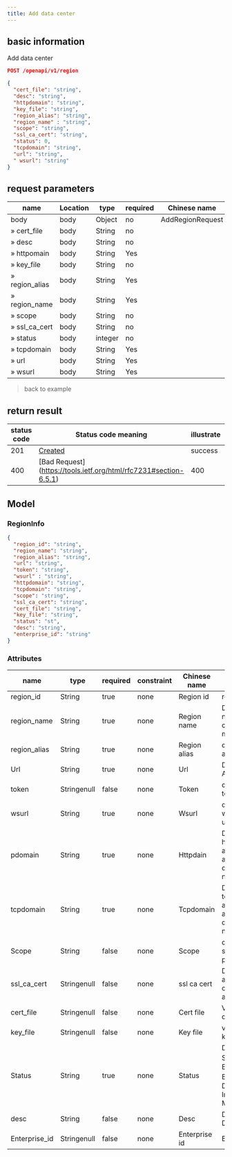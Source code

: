 ```yaml
---
title: Add data center
---
```


## basic information

Add data center

```json title="请求路径"
POST /openapi/v1/region
```

```json title="Body请求参数"
{
  "cert_file": "string",
  "desc": "string",
  "httpdomain": "string",
  "key_file": "string",
  "region_alias": "string",
  "region_name" : "string",
  "scope": "string",
  "ssl_ca_cert": "string",
  "status": 0,
  "tcpdomain": "string",
  "url": "string",
  " wsurl": "string"
}
```

## request parameters

| name                                                    | Location | type    | required | Chinese name     | illustrate    |
| ------------------------------------------------------- | -------- | ------- | -------- | ---------------- | ------------- |
| body                                                    | body     | Object  | no       | AddRegionRequest | none          |
| » cert_file                        | body     | String  | no       |                  | none          |
| » desc                                                  | body     | String  | no       |                  | Remark        |
| » httpomain                                             | body     | String  | Yes      |                  | none          |
| » key_file                         | body     | String  | no       |                  | none          |
| » region_alias                     | body     | String  | Yes      |                  | cluster alias |
| » region_name                      | body     | String  | Yes      |                  | cluster ID    |
| » scope                                                 | body     | String  | no       |                  | none          |
| » ssl_ca_cert | body     | String  | no       |                  | none          |
| » status                                                | body     | integer | no       |                  | none          |
| » tcpdomain                                             | body     | String  | Yes      |                  | none          |
| » url                                                   | body     | String  | Yes      |                  | none          |
| » wsurl                                                 | body     | String  | Yes      |                  | none          |

> back to example

## return result

| status code | Status code meaning                                                                                                                                                                                                      | illustrate | data model                |
| ----------- | ------------------------------------------------------------------------------------------------------------------------------------------------------------------------------------------------------------------------ | ---------- | ------------------------- |
| 201         | [Created](https://tools.ietf.org/html/rfc7231#section-6.3.2)                                                                                                                                                             | success    | [RegionInfo](#regioninfo) |
| 400         | [Bad Request] (https://tools.ietf.org/html/rfc7231#section-6.5.1) | 400        | [Fail](#schemafail)       |

## Model

### RegionInfo

```json
{
  "region_id": "string",
  "region_name": "string",
  "region_alias": "string",
  "url": "string",
  "token": "string",
  "wsurl" : "string",
  "httpdomain": "string",
  "tcpdomain": "string",
  "scope": "string",
  "ssl_ca_cert": "string",
  "cert_file": "string",
  "key_file": "string",
  "status": "st",
  "desc": "string",
  "enterprise_id": "string"
}

```

### Attributes

| name                                                  | type        | required | constraint | Chinese name  | illustrate                                                                                           |        |
| ----------------------------------------------------- | ----------- | -------- | ---------- | ------------- | ---------------------------------------------------------------------------------------------------- | ------ |
| region_id                        | String      | true     | none       | Region id     | region id                                                                                            |        |
| region_name                      | String      | true     | none       | Region name   | Data center name, cannot be modified                                                                 |        |
| region_alias                     | String      | true     | none       | Region alias  | data center alias                                                                                    |        |
| Url                                                   | String      | true     | none       | Url           | Datacenter API url                                                                                   |        |
| token                                                 | Stringenull | false    | none       | Token         | data center token                                                                                    |        |
| wsurl                                                 | String      | true     | none       | Wsurl         | datacenter websocket url                                                                             |        |
| pdomain                                               | String      | true     | none       | Httpdain      | Data center http application access root domain name                                                 |        |
| tcpdomain                                             | String      | true     | none       | Tcpdomain     | Data center tcp application access root domain name                                                  |        |
| Scope                                                 | String      | false    | none       | Scope         | data center scope private                                                                            | Public |
| ssl_ca_cert | Stringenull | false    | none       | ssl ca cert   | Data center access ca certificate address                                                            |        |
| cert_file                        | Stringenull | false    | none       | Cert file     | Verify documents                                                                                     |        |
| key_file                         | Stringenull | false    | none       | Key file      | verification key                                                                                     |        |
| Status                                                | String      | true     | none       | Status        | Data Center Status 0：Editing 1: Enabled 2：Disabled 3: In Maintenance |        |
| desc                                                  | String      | false    | none       | Desc          | Data Center Description                                                                              |        |
| Enterprise_id                    | Stringenull | false    | none       | Enterprise id | Enterprise id                                                                                        |        |
